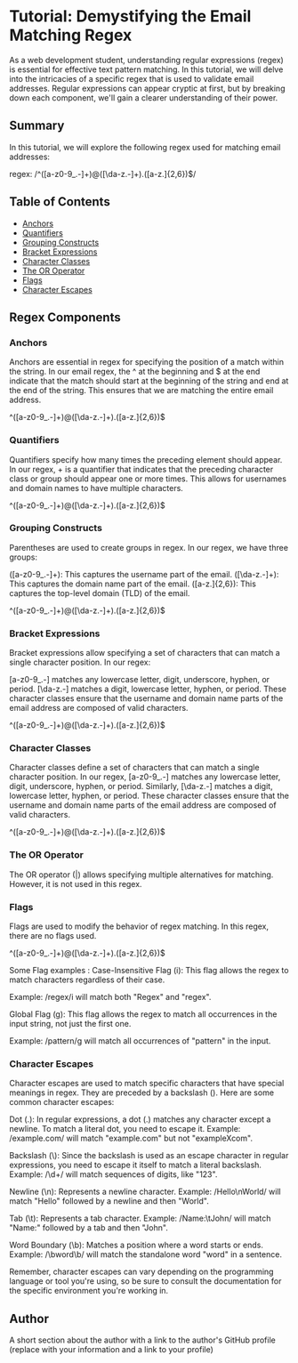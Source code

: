 # Tutorial: Demystifying the Email Matching Regex

As a web development student, understanding regular expressions (regex) is essential for effective text pattern matching. In this tutorial, we will delve into the intricacies of a specific regex that is used to validate email addresses. Regular expressions can appear cryptic at first, but by breaking down each component, we'll gain a clearer understanding of their power.

## Summary

In this tutorial, we will explore the following regex used for matching email addresses:

regex: /^([a-z0-9_\.-]+)@([\da-z\.-]+)\.([a-z\.]{2,6})$/

## Table of Contents

- [Anchors](#anchors)
- [Quantifiers](#quantifiers)
- [Grouping Constructs](#grouping-constructs)
- [Bracket Expressions](#bracket-expressions)
- [Character Classes](#character-classes)
- [The OR Operator](#the-or-operator)
- [Flags](#flags)
- [Character Escapes](#character-escapes)

## Regex Components

### Anchors

Anchors are essential in regex for specifying the position of a match within the string. In our email regex, the ^ at the beginning and $ at the end indicate that the match should start at the beginning of the string and end at the end of the string. This ensures that we are matching the entire email address.

^([a-z0-9_\.-]+)@([\da-z\.-]+)\.([a-z\.]{2,6})$

### Quantifiers

Quantifiers specify how many times the preceding element should appear. In our regex, + is a quantifier that indicates that the preceding character class or group should appear one or more times. This allows for usernames and domain names to have multiple characters.

^([a-z0-9_\.-]+)@([\da-z\.-]+)\.([a-z\.]{2,6})$

### Grouping Constructs

Parentheses are used to create groups in regex. In our regex, we have three groups:

([a-z0-9_\.-]+): This captures the username part of the email.
([\da-z\.-]+): This captures the domain name part of the email.
([a-z\.]{2,6}): This captures the top-level domain (TLD) of the email.

^([a-z0-9_\.-]+)@([\da-z\.-]+)\.([a-z\.]{2,6})$

### Bracket Expressions

Bracket expressions allow specifying a set of characters that can match a single character position. In our regex:

[a-z0-9_\.-] matches any lowercase letter, digit, underscore, hyphen, or period.
[\da-z\.-] matches a digit, lowercase letter, hyphen, or period.
These character classes ensure that the username and domain name parts of the email address are composed of valid characters.

^([a-z0-9_\.-]+)@([\da-z\.-]+)\.([a-z\.]{2,6})$

### Character Classes

Character classes define a set of characters that can match a single character position. In our regex, [a-z0-9_\.-] matches any lowercase letter, digit, underscore, hyphen, or period. Similarly, [\da-z\.-] matches a digit, lowercase letter, hyphen, or period. These character classes ensure that the username and domain name parts of the email address are composed of valid characters.

^([a-z0-9_\.-]+)@([\da-z\.-]+)\.([a-z\.]{2,6})$

### The OR Operator

The OR operator (|) allows specifying multiple alternatives for matching. However, it is not used in this regex.

### Flags

Flags are used to modify the behavior of regex matching. In this regex, there are no flags used.

^([a-z0-9_\.-]+)@([\da-z\.-]+)\.([a-z\.]{2,6})$

Some Flag examples : 
Case-Insensitive Flag (i): This flag allows the regex to match characters regardless of their case.

Example: /regex/i will match both "Regex" and "regex".

Global Flag (g): This flag allows the regex to match all occurrences in the input string, not just the first one.

Example: /pattern/g will match all occurrences of "pattern" in the input.

### Character Escapes

Character escapes are used to match specific characters that have special meanings in regex. They are preceded by a backslash (\). Here are some common character escapes:

Dot (\.): In regular expressions, a dot (.) matches any character except a newline. To match a literal dot, you need to escape it.
Example: /example\.com/ will match "example.com" but not "exampleXcom".

Backslash (\\): Since the backslash is used as an escape character in regular expressions, you need to escape it itself to match a literal backslash.
Example: /\\d+/ will match sequences of digits, like "123".

Newline (\n): Represents a newline character.
Example: /Hello\nWorld/ will match "Hello" followed by a newline and then "World".

Tab (\t): Represents a tab character.
Example: /Name:\tJohn/ will match "Name:" followed by a tab and then "John".

Word Boundary (\b): Matches a position where a word starts or ends.
Example: /\bword\b/ will match the standalone word "word" in a sentence.

Remember, character escapes can vary depending on the programming language or tool you're using, so be sure to consult the documentation for the specific environment you're working in.



## Author

A short section about the author with a link to the author's GitHub profile (replace with your information and a link to your profile)
